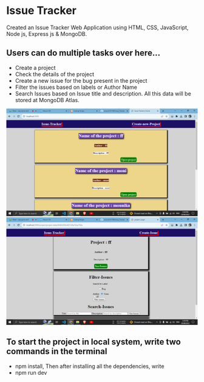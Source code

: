 # Issue Tracker
Created an Issue Tracker Web Application using HTML, CSS, JavaScript, Node js, Express js & MongoDB.

## Users can do multiple tasks over here...
* Create a project
* Check the details of the project
* Create a new issue for the bug present in the project
* Filter the issues based on labels or Author Name
* Search Issues based on Issue title and description.
All this data will be stored at MongoDB Atlas.

<img src="https://github.com/mouni131199/Issue_Tracker/blob/main/Screenshot%20(58)%20-%20Copy.png" />
<img src="https://github.com/mouni131199/Issue_Tracker/blob/main/Screenshot%20(59)%20-%20Copy.png" />






## To start the project in local system, write two commands in the terminal
* npm install,
   Then after installing all the dependencies, write
* npm run dev

